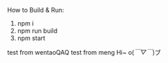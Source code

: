 How to Build & Run:
1) npm i
2) npm run build
3) npm start


test from wentaoQAQ
test from meng 
Hi~ o(*￣▽￣*)ブ
